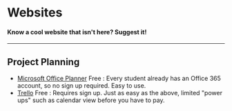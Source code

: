 # Websites
#### Know a cool website that isn't here? Suggest it!
---

## Project Planning

* [Microsoft Office Planner](https://tasks.office.com/bristol.ac.uk/en-US/Home/Planner/)
  Free : Every student already has an Office 365 account, so no sign up required. Easy to use.
* [Trello](https://trello.com)
  Free : Requires sign up. Just as easy as the above, limited "power ups" such as calendar view before you have to pay.

